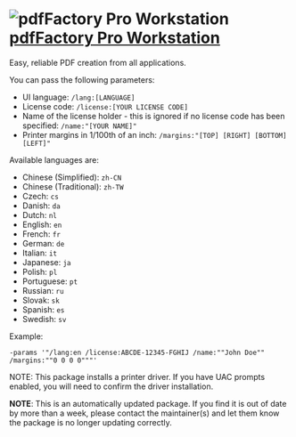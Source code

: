 # ![pdfFactory Pro Workstation](https://cdn.jsdelivr.net/gh/pauby/ChocoPackages@6024a73d/icons/pdffactorypro-workstation.png "pdfFactory Pro Workstation") [pdfFactory Pro Workstation](https://chocolatey.org/packages/pdffactorypro-workstation)

Easy, reliable PDF creation from all applications.

You can pass the following parameters:

* UI language: `/lang:[LANGUAGE]`
* License code: `/license:[YOUR LICENSE CODE]`
* Name of the license holder - this is ignored if no license code has been specified: `/name:"[YOUR NAME]"`
* Printer margins in 1/100th of an inch: `/margins:"[TOP] [RIGHT] [BOTTOM] [LEFT]"`

Available languages are:

* Chinese (Simplified): `zh-CN`
* Chinese (Traditional): `zh-TW`
* Czech: `cs`
* Danish: `da`
* Dutch: `nl`
* English: `en`
* French: `fr`
* German: `de`
* Italian: `it`
* Japanese: `ja`
* Polish: `pl`
* Portuguese: `pt`
* Russian: `ru`
* Slovak: `sk`
* Spanish: `es`
* Swedish: `sv`


Example:

`-params '"/lang:en /license:ABCDE-12345-FGHIJ /name:""John Doe"" /margins:""0 0 0 0"""'`

NOTE: This package installs a printer driver. If you have UAC prompts enabled, you will need to confirm the driver installation.

**NOTE**: This is an automatically updated package. If you find it is out of date by more than a week, please contact the maintainer(s) and let them know the package is no longer updating correctly.